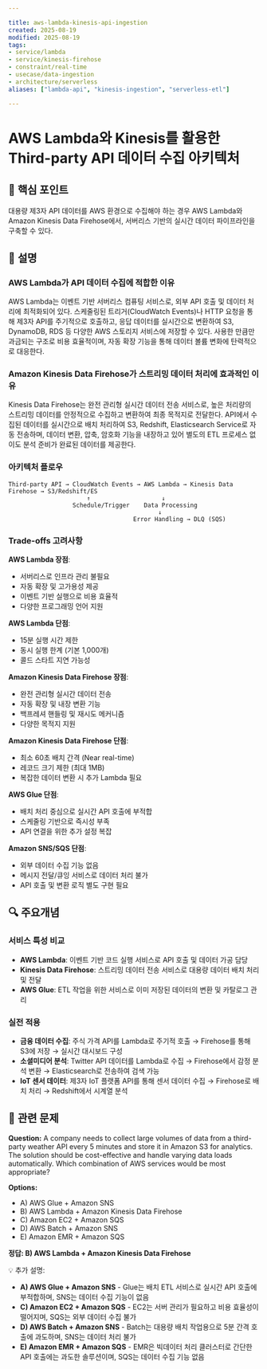 ```yaml
---

title: aws-lambda-kinesis-api-ingestion
created: 2025-08-19
modified: 2025-08-19
tags:
- service/lambda
- service/kinesis-firehose
- constraint/real-time
- usecase/data-ingestion
- architecture/serverless
aliases: ["lambda-api", "kinesis-ingestion", "serverless-etl"]

---
```


# AWS Lambda와 Kinesis를 활용한 Third-party API 데이터 수집 아키텍처

## 🎯 핵심 포인트

대용량 제3자 API 데이터를 AWS 환경으로 수집해야 하는 경우 AWS Lambda와 Amazon Kinesis Data Firehose에서, 서버리스 기반의 실시간 데이터 파이프라인을 구축할 수 있다.

## 📝 설명

### AWS Lambda가 API 데이터 수집에 적합한 이유

AWS Lambda는 이벤트 기반 서버리스 컴퓨팅 서비스로, 외부 API 호출 및 데이터 처리에 최적화되어 있다. 스케줄링된 트리거(CloudWatch Events)나 HTTP 요청을 통해 제3자 API를 주기적으로 호출하고, 응답 데이터를 실시간으로 변환하여 S3, DynamoDB, RDS 등 다양한 AWS 스토리지 서비스에 저장할 수 있다. 사용한 만큼만 과금되는 구조로 비용 효율적이며, 자동 확장 기능을 통해 데이터 볼륨 변화에 탄력적으로 대응한다.

### Amazon Kinesis Data Firehose가 스트리밍 데이터 처리에 효과적인 이유

Kinesis Data Firehose는 완전 관리형 실시간 데이터 전송 서비스로, 높은 처리량의 스트리밍 데이터를 안정적으로 수집하고 변환하여 최종 목적지로 전달한다. API에서 수집된 데이터를 실시간으로 배치 처리하여 S3, Redshift, Elasticsearch Service로 자동 전송하며, 데이터 변환, 압축, 암호화 기능을 내장하고 있어 별도의 ETL 프로세스 없이도 분석 준비가 완료된 데이터를 제공한다.

### 아키텍처 플로우

```
Third-party API → CloudWatch Events → AWS Lambda → Kinesis Data Firehose → S3/Redshift/ES
                      ↑                    ↓
                  Schedule/Trigger    Data Processing
                                          ↓
                                   Error Handling → DLQ (SQS)
```

### Trade-offs 고려사항

**AWS Lambda 장점**:
- 서버리스로 인프라 관리 불필요
- 자동 확장 및 고가용성 제공
- 이벤트 기반 실행으로 비용 효율적
- 다양한 프로그래밍 언어 지원

**AWS Lambda 단점**:
- 15분 실행 시간 제한
- 동시 실행 한계 (기본 1,000개)
- 콜드 스타트 지연 가능성

**Amazon Kinesis Data Firehose 장점**:
- 완전 관리형 실시간 데이터 전송
- 자동 확장 및 내장 변환 기능
- 백프레셔 핸들링 및 재시도 메커니즘
- 다양한 목적지 지원

**Amazon Kinesis Data Firehose 단점**:
- 최소 60초 배치 간격 (Near real-time)
- 레코드 크기 제한 (최대 1MB)
- 복잡한 데이터 변환 시 추가 Lambda 필요

**AWS Glue 단점**:
- 배치 처리 중심으로 실시간 API 호출에 부적합
- 스케줄링 기반으로 즉시성 부족
- API 연결을 위한 추가 설정 복잡

**Amazon SNS/SQS 단점**:
- 외부 데이터 수집 기능 없음
- 메시지 전달/큐잉 서비스로 데이터 처리 불가
- API 호출 및 변환 로직 별도 구현 필요

## 🔍 주요개념

### 서비스 특성 비교

- **AWS Lambda**: 이벤트 기반 코드 실행 서비스로 API 호출 및 데이터 가공 담당
- **Kinesis Data Firehose**: 스트리밍 데이터 전송 서비스로 대용량 데이터 배치 처리 및 전달
- **AWS Glue**: ETL 작업을 위한 서비스로 이미 저장된 데이터의 변환 및 카탈로그 관리

### 실전 적용

- **금융 데이터 수집**: 주식 가격 API를 Lambda로 주기적 호출 → Firehose를 통해 S3에 저장 → 실시간 대시보드 구성
- **소셜미디어 분석**: Twitter API 데이터를 Lambda로 수집 → Firehose에서 감정 분석 변환 → Elasticsearch로 전송하여 검색 가능
- **IoT 센서 데이터**: 제3자 IoT 플랫폼 API를 통해 센서 데이터 수집 → Firehose로 배치 처리 → Redshift에서 시계열 분석

## 📝 관련 문제

**Question:** A company needs to collect large volumes of data from a third-party weather API every 5 minutes and store it in Amazon S3 for analytics. The solution should be cost-effective and handle varying data loads automatically. Which combination of AWS services would be most appropriate?

**Options:**

- A) AWS Glue + Amazon SNS
- B) AWS Lambda + Amazon Kinesis Data Firehose
- C) Amazon EC2 + Amazon SQS
- D) AWS Batch + Amazon SNS
- E) Amazon EMR + Amazon SQS

**정답: B) AWS Lambda + Amazon Kinesis Data Firehose**

💡 추가 설명:

- **A) AWS Glue + Amazon SNS** - Glue는 배치 ETL 서비스로 실시간 API 호출에 부적합하며, SNS는 데이터 수집 기능이 없음
- **C) Amazon EC2 + Amazon SQS** - EC2는 서버 관리가 필요하고 비용 효율성이 떨어지며, SQS는 외부 데이터 수집 불가
- **D) AWS Batch + Amazon SNS** - Batch는 대용량 배치 작업용으로 5분 간격 호출에 과도하며, SNS는 데이터 처리 불가
- **E) Amazon EMR + Amazon SQS** - EMR은 빅데이터 처리 클러스터로 간단한 API 호출에는 과도한 솔루션이며, SQS는 데이터 수집 기능 없음
